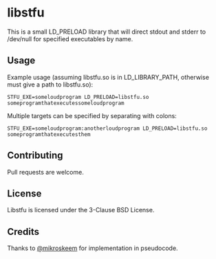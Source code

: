 # libstfu

This is a small LD\_PRELOAD library that will direct stdout and stderr to /dev/null for specified executables by name.

## Usage

Example usage (assuming libstfu.so is in LD\_LIBRARY\_PATH, otherwise must give a path to libstfu.so):
```
STFU_EXE=someloudprogram LD_PRELOAD=libstfu.so someprogramthatexecutessomeloudprogram
```

Multiple targets can be specified by separating with colons:
```
STFU_EXE=someloudprogram:anotherloudprogram LD_PRELOAD=libstfu.so someprogramthatexecutesthem
```

## Contributing
Pull requests are welcome.

## License
Libstfu is licensed under the 3-Clause BSD License.

## Credits
Thanks to [@mikroskeem](https://github.com/mikroskeem) for implementation in pseudocode.
